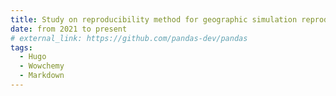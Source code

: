 ```yaml
---
title: Study on reproducibility method for geographic simulation reproducibility method for geographic simulation
date: from 2021 to present
# external_link: https://github.com/pandas-dev/pandas
tags:
  - Hugo
  - Wowchemy
  - Markdown
---
```


<!-- Flexible and powerful data analysis / manipulation library for Python, providing labeled data structures. -->

<!--more-->
